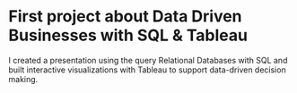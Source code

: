 # First project about Data Driven Businesses with SQL & Tableau
I created a presentation using the query Relational Databases with SQL 
and built interactive visualizations with Tableau to support data-driven decision making.

